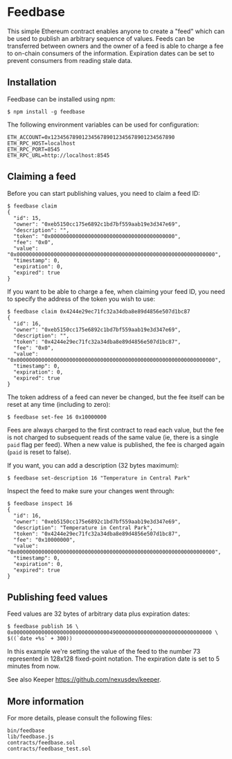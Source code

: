 Feedbase
========

This simple Ethereum contract enables anyone to create a "feed" which
can be used to publish an arbitrary sequence of values.  Feeds can be
transferred between owners and the owner of a feed is able to charge a
fee to on-chain consumers of the information.  Expiration dates can be
set to prevent consumers from reading stale data.


Installation
------------

Feedbase can be installed using npm:

    $ npm install -g feedbase

The following environment variables can be used for configuration:

    ETH_ACCOUNT=0x1234567890123456789012345678901234567890
    ETH_RPC_HOST=localhost
    ETH_RPC_PORT=8545
    ETH_RPC_URL=http://localhost:8545


Claiming a feed
---------------

Before you can start publishing values, you need to claim a feed ID:

    $ feedbase claim
    {
      "id": 15,
      "owner": "0xeb5150cc175e6892c1bd7bf559aab19e3d347e69",
      "description": "",
      "token": "0x0000000000000000000000000000000000000000",
      "fee": "0x0",
      "value": "0x0000000000000000000000000000000000000000000000000000000000000000",
      "timestamp": 0,
      "expiration": 0,
      "expired": true
    }

If you want to be able to charge a fee, when claiming your feed ID,
you need to specify the address of the token you wish to use:

    $ feedbase claim 0x4244e29ec71fc32a34dba8e89d4856e507d1bc87
    {
      "id": 16,
      "owner": "0xeb5150cc175e6892c1bd7bf559aab19e3d347e69",
      "description": "",
      "token": "0x4244e29ec71fc32a34dba8e89d4856e507d1bc87",
      "fee": "0x0",
      "value": "0x0000000000000000000000000000000000000000000000000000000000000000",
      "timestamp": 0,
      "expiration": 0,
      "expired": true
    }

The token address of a feed can never be changed, but the fee itself
can be reset at any time (including to zero):

    $ feedbase set-fee 16 0x10000000

Fees are always charged to the first contract to read each value,
but the fee is not charged to subsequent reads of the same value
(ie, there is a single `paid` flag per feed).
When a new value is published, the fee is charged again (`paid` is reset to false).

If you want, you can add a description (32 bytes maximum):

    $ feedbase set-description 16 "Temperature in Central Park"

Inspect the feed to make sure your changes went through:

    $ feedbase inspect 16
    {
      "id": 16,
      "owner": "0xeb5150cc175e6892c1bd7bf559aab19e3d347e69",
      "description": "Temperature in Central Park",
      "token": "0x4244e29ec71fc32a34dba8e89d4856e507d1bc87",
      "fee": "0x10000000",
      "value": "0x0000000000000000000000000000000000000000000000000000000000000000",
      "timestamp": 0,
      "expiration": 0,
      "expired": true
    }


Publishing feed values
----------------------

Feed values are 32 bytes of arbitrary data plus expiration dates:

    $ feedbase publish 16 \
    0x0000000000000000000000000000000490000000000000000000000000000000 \
    $((`date +%s` + 300))

In this example we're setting the value of the feed to the number 73
represented in 128x128 fixed-point notation.  The expiration date is
set to 5 minutes from now.

See also Keeper <https://github.com/nexusdev/keeper>.


More information
----------------

For more details, please consult the following files:

    bin/feedbase
    lib/feedbase.js
    contracts/feedbase.sol
    contracts/feedbase_test.sol

